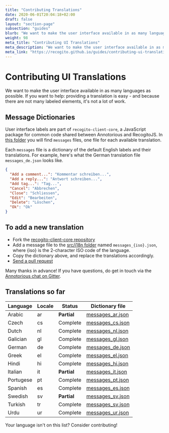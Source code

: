 ```yaml
---
title: "Contributing Translations"
date: 2020-06-01T20:04:18+02:00
draft: false
layout: "section-page"
subsection: "guides"
blurb: "We want to make the user interface available in as many languages as possible. If you want to help: contributing a translation is easy. This guide explains how."
weight: 98
meta_title: "Contributing UI Translations"
meta_description: "We want to make the user interface available in as many languages as possible. If you want to help: contributing a translation is easy. This guide explains how"
meta_link: "https://recogito.github.io/guides/contributing-ui-translations"
---
```


# Contributing UI Translations

We want to make the user interface available in as many languages as possible. If you want to help: providing a translation is easy - and because there are not many labeled elements, it's not a lot of work.

## Message Dictionaries

User interface labels are part of `recogito-client-core`, a JavaScript package for common code shared between
Annotorious and RecogitoJS. In [this folder](https://github.com/recogito/recogito-client-core/tree/master/src/i18n) 
you will find `messages` files, one file for each available translation. 

Each `messages` file is a dictionary of the default English labels and their translations. For example, 
here's what the German translation file `messages_de.json` looks like.

```json
{
  "Add a comment...": "Kommentar schreiben...",
  "Add a reply...": "Antwort schreiben...",
  "Add tag...": "Tag...",
  "Cancel": "Abbrechen",
  "Close": "Schliessen",
  "Edit": "Bearbeiten",
  "Delete": "Löschen",
  "Ok": "Ok"
}
``` 

## To add a new translation

- Fork the [recogito-client-core repository](https://github.com/recogito/recogito-client-core)
- Add a message file to the [src/i18n folder](https://github.com/recogito/recogito-client-core/tree/master/src/i18n) named `messages_{iso}.json`, where {iso} is the 2-character ISO code of
  the language.
- Copy the dictionary above, and replace the translations accordingly.
- [Send a pull request](https://www.freecodecamp.org/news/how-to-make-your-first-pull-request-on-github-3/)

Many thanks in advance! If you have questions, do get in touch via the [Annotorious chat on Gitter](https://gitter.im/recogito/annotorious). 

## Translations so far

| Language | Locale | Status | Dictionary file |
|--------|----------|--------|-----------------|
| Arabic | ar  | __Partial__ | [messages_ar.json](https://github.com/recogito/recogito-client-core/blob/master/src/i18n/messages_ar.json) |
| Czech | cs | Complete | [messages_cs.json](https://github.com/recogito/recogito-client-core/blob/master/src/i18n/messages_cs.json) |
| Dutch | nl | Complete | [messages_nl.json](https://github.com/recogito/recogito-client-core/blob/master/src/i18n/messages_nl.json) |
| Galician | gl | Complete  | [messages_gl.json](https://github.com/recogito/recogito-client-core/blob/master/src/i18n/messages_gl.json) |
| German | de   | Complete  | [messages_de.json](https://github.com/recogito/recogito-client-core/blob/master/src/i18n/messages_de.json) |
| Greek | el   | Complete  | [messages_el.json](https://github.com/recogito/recogito-client-core/blob/master/src/i18n/messages_el.json) |
| Hindi | hi | Complete   | [messages_hi.json](https://github.com/recogito/recogito-client-core/blob/master/src/i18n/messages_hi.json) |
| Italian | it | __Partial__ | [messages_it.json](https://github.com/recogito/recogito-client-core/blob/master/src/i18n/messages_it.json) |
| Portugese | pt | Complete | [messages_pt.json](https://github.com/recogito/recogito-client-core/blob/master/src/i18n/messages_pt.json) |
| Spanish | es  | Complete  | [messages_es.json](https://github.com/recogito/recogito-client-core/blob/master/src/i18n/messages_es.json) |
| Swedish | sv | __Partial__ | [messages_sv.json](https://github.com/recogito/recogito-client-core/blob/master/src/i18n/messages_sv.json) |
| Turkish | tr | Complete | [messages_sv.json](https://github.com/recogito/recogito-client-core/blob/master/src/i18n/messages_tr.json) |
| Urdu | ur | Complete   | [messages_ur.json](https://github.com/recogito/recogito-client-core/blob/master/src/i18n/messages_ur.json) |

Your language isn't on this list? Consider contributing!

